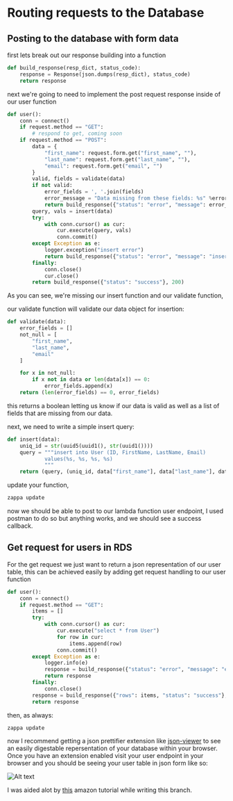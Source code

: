 # Routing requests to the Database

## Posting to the database with form data

first lets break out our response building into a function

```python
def build_response(resp_dict, status_code):
    response = Response(json.dumps(resp_dict), status_code)
    return response
```

next we're going to need to implement the post request response inside of our
user function

```python
def user():
    conn = connect()
    if request.method == "GET":
        # respond to get, coming soon
    if request.method == "POST":
        data = {
            "first_name": request.form.get("first_name", ""),
            "last_name": request.form.get("last_name", ""),
            "email": request.form.get("email", "")
        }
        valid, fields = validate(data)
        if not valid:
            error_fields = ', '.join(fields)
            error_message = "Data missing from these fields: %s" %error_fields
            return build_response({"status": "error", "message": error_message}, 400)
        query, vals = insert(data)
        try:
            with conn.cursor() as cur:
                cur.execute(query, vals)
                conn.commit()
        except Exception as e:
            logger.exception("insert error")
            return build_response({"status": "error", "message": "insert error"}, 500)
        finally:
            conn.close()
            cur.close()
        return build_response({"status": "success"}, 200)
```

As you can see, we're missing our insert function and our validate function,

our validate function will validate our data object for insertion:

```python
def validate(data):
    error_fields = []
    not_null = [
        "first_name",
        "last_name",
        "email"
    ]

    for x in not_null:
        if x not in data or len(data[x]) == 0:
            error_fields.append(x)
    return (len(error_fields) == 0, error_fields)
```

this returns a boolean letting us know if our data is valid as well as a list
of fields that are missing from our data.

next, we need to write a simple insert query:

```python
def insert(data):
    uniq_id = str(uuid5(uuid1(), str(uuid1())))
    query = """insert into User (ID, FirstName, LastName, Email)
            values(%s, %s, %s, %s)
            """
    return (query, (uniq_id, data["first_name"], data["last_name"], data["email"]))

```
update your function,

```bash
zappa update

```
now we should be able to post to our lambda function user endpoint, I used postman
to do so but anything works, and we should see a success callback.

## Get request for users in RDS

For the get request we just want to return a json representation of our user
table, this can be achieved easily by adding get request handling to our user
function

```python
def user():
    conn = connect()
    if request.method == "GET":
        items = []
        try:
            with conn.cursor() as cur:
                cur.execute("select * from User")
                for row in cur:
                    items.append(row)
                conn.commit()
        except Exception as e:
            logger.info(e)
            response = build_response({"status": "error", "message": "error getting users"}, 500)
            return response
        finally:
            conn.close()
        response = build_response({"rows": items, "status": "success"}, 200)
        return response
```

then, as always:

```bash
zappa update

```

now I recommend getting a json prettifier extension like [json-viewer](https://github.com/tulios/json-viewer)
to see an easily digestable repersentation of your database within your browser.
Once you have an extension enabled visit your user endpoint in your browser and
you should be seeing your user table in json form like so:

![Alt text](/../screenshots/screenshots/user-json.png?raw=true "user-json")


I was aided alot by [this](http://docs.aws.amazon.com/lambda/latest/dg/vpc-rds.html)
amazon tutorial while writing this branch.
